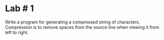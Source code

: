 # Lab # 1
Write a program for generating a compressed string of characters. Compression is to remove spaces from the source line when viewing it from left to right.